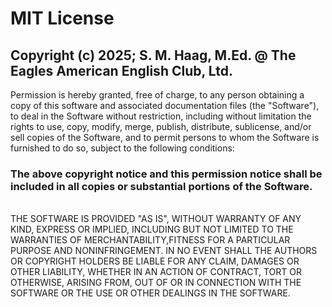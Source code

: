# MIT License

## Copyright (c) 2025; S. M. Haag, M.Ed. @ The Eagles American English Club, Ltd.

Permission is hereby granted, free of charge, to any person obtaining a copy of this software and associated documentation files (the "Software"), to deal in the Software without restriction, including without limitation the rights to use, copy, modify, merge, publish, distribute, sublicense, and/or sell copies of the Software, and to permit persons to whom the Software is furnished to do so, subject to the following conditions:
<br>

### The above copyright notice and this permission notice shall be included in all copies or substantial portions of the Software.

<br>
THE SOFTWARE IS PROVIDED "AS IS", WITHOUT WARRANTY OF ANY KIND, EXPRESS OR IMPLIED, INCLUDING BUT NOT LIMITED TO THE WARRANTIES OF MERCHANTABILITY,FITNESS FOR A PARTICULAR PURPOSE AND NONINFRINGEMENT. IN NO EVENT SHALL THE
AUTHORS OR COPYRIGHT HOLDERS BE LIABLE FOR ANY CLAIM, DAMAGES OR OTHER LIABILITY, WHETHER IN AN ACTION OF CONTRACT, TORT OR OTHERWISE, ARISING FROM, OUT OF OR IN CONNECTION WITH THE SOFTWARE OR THE USE OR OTHER DEALINGS IN THE SOFTWARE.
